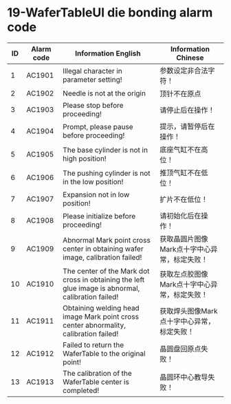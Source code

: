 # 19-WaferTableUl die bonding alarm code

| ID   | Alarm code | Information  English                                         | Information  Chinese                         |
| ---- | ---------- | ------------------------------------------------------------ | -------------------------------------------- |
| 1    | AC1901     | Illegal character in parameter setting!                      | 参数设定非合法字符！                         |
| 2    | AC1902     | Needle is not at the origin                                  | 顶针不在原点                                 |
| 3    | AC1903     | Please stop before proceeding!                               | 请停止后在操作！                             |
| 4    | AC1904     | Prompt, please pause before proceeding!                      | 提示，请暂停后在操作！                       |
| 5    | AC1905     | The base cylinder is not in high position!                   | 底座气缸不在高位！                           |
| 6    | AC1906     | The pushing cylinder is not in the low position!             | 推顶气缸不在低位！                           |
| 7    | AC1907     | Expansion not in low position!                               | 扩片不在低位！                               |
| 8    | AC1908     | Please initialize before proceeding!                         | 请初始化后在操作！                           |
| 9    | AC1909     | Abnormal Mark point cross center in obtaining wafer image, calibration failed! | 获取晶圆片图像Mark点十字中心异常，标定失败！ |
| 10   | AC1910     | The center of the Mark dot cross in obtaining the left glue image is abnormal, calibration failed! | 获取左点胶图像Mark点十字中心异常，标定失败！ |
| 11   | AC1911     | Obtaining welding head image Mark point cross center abnormality, calibration failed! | 获取焊头图像Mark点十字中心异常，标定失败！   |
| 12   | AC1912     | Failed to return the WaferTable to the original point!       | 晶圆盘回原点失败！                           |
| 13   | AC1913     | The calibration of the WaferTable center is completed!       | 晶圆环中心教导失败！                         |